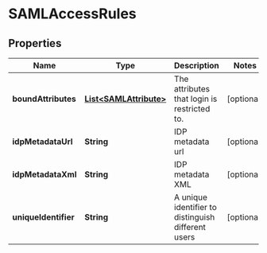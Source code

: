 

# SAMLAccessRules

## Properties

Name | Type | Description | Notes
------------ | ------------- | ------------- | -------------
**boundAttributes** | [**List&lt;SAMLAttribute&gt;**](SAMLAttribute.md) | The attributes that login is restricted to. |  [optional]
**idpMetadataUrl** | **String** | IDP metadata url |  [optional]
**idpMetadataXml** | **String** | IDP metadata XML |  [optional]
**uniqueIdentifier** | **String** | A unique identifier to distinguish different users |  [optional]



